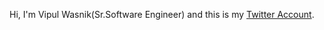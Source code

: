 Hi, I'm Vipul Wasnik(Sr.Software Engineer) and this is my [Twitter Account](https://twitter.com/vipulwasnik01).
